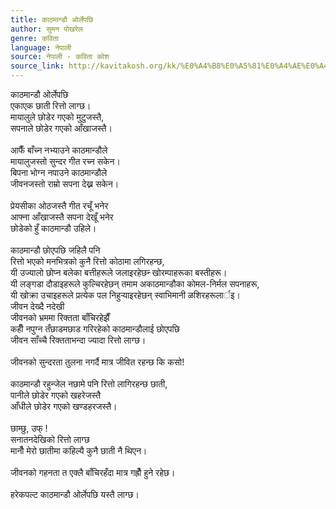 ```yaml
---
title: काठमान्डौ ओर्लेपछि
author: सुमन पोखरेल
genre: कविता
language: नेपाली
source: नेपाली - कविता कोश
source_link: http://kavitakosh.org/kk/%E0%A4%B8%E0%A5%81%E0%A4%AE%E0%A4%A8_%E0%A4%AA%E0%A5%8B%E0%A4%96%E0%A4%B0%E0%A5%87%E0%A4%B2
---
```


काठमान्डौ ओर्लेपछि  
एकाएक छाती रित्तो लाग्छ।  
मायालुले छोडेर गएको मुटुजस्तै,  
सपनाले छोडेर गएको आँखाजस्तै।  
   
आफैँ बाँच्न नभ्याउने काठमान्डौले  
मायालुजस्तो सुन्दर गीत रच्न सकेन।  
बिपना भोग्न नपाउने काठमान्डौले  
जीवनजस्तो राम्रो सपना देख्न सकेन।  
   
प्रेयसीका ओठजस्तै गीत रचूँ भनेर  
आफ्ना आँखाजस्तै सपना देखूँ भनेर  
छोडेको हुँ काठमान्डौ उहिले।  
   
काठमान्डौ छोएपछि जहिलै पनि  
रित्तो भएको मनभित्रको कुनै रित्तो कोठामा लगिरहन्छ,  
यी उज्यालो छोप्न बलेका बत्तीहरूले जलाइरहेछन्‍ खोरम्पाहरूका बस्तीहरू।  
यी लङ्गडा दौडाइहरूले कुल्चिरहेछन् तमाम अकाठमान्डौका कोमल-निर्मल सपनाहरू,  
यी खोक्रा उचाइहरूले प्रत्येक पल निहुर्‍याइरहेछन् स्वाभिमानी ळशिरहरूलार्इ।  
जीवन देख्दै नदेखी  
जीवनको भ्रममा रिक्तता बाँचिरहेझैँ  
कहीँ नपुग्न तँछाडमछाड गरिरहेको काठमान्डौलाई छोएपछि  
जीवन साँच्चै रिक्तताभन्दा ज्यादा रित्तो लाग्छ।  
   
जीवनको सुन्दरता तुलना नगर्दै मात्र जीवित रहन्छ कि कसो!  
   
काठमान्डौ रहुन्जेल नछामे पनि रित्तो लागिरहन्छ छाती,  
पानीले छोडेर गएको खहरेजस्तै  
आँधीले छोडेर गएको खण्डहरजस्तै।  
   
छाम्छु, उफ् !  
सनातनदेखिको रित्तो लाग्छ  
मानौँ मेरो छातीमा कहिल्यै कुनै छाती नै थिएन।  
   
जीवनको गहनता त एक्लै बाँचिरहँदा मात्र गह्रौँ हुने रहेछ।  
   
हरेकपल्ट काठमान्डौ ओर्लेपछि यस्तै लाग्छ।
